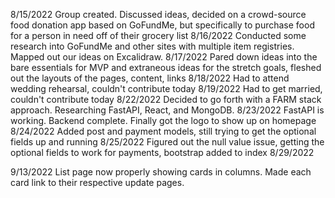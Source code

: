 8/15/2022
Group created. Discussed ideas, decided on a crowd-source food donation app based on GoFundMe, but specifically to purchase food for a person in need off of their grocery list
8/16/2022
Conducted some research into GoFundMe and other sites with multiple item registries. Mapped out our ideas on Excalidraw.
8/17/2022
Pared down ideas into the bare essentials for MVP and extraneous ideas for the stretch goals, fleshed out the layouts of the pages, content, links
8/18/2022
Had to attend wedding rehearsal, couldn't contribute today
8/19/2022
Had to get married, couldn't contribute today
8/22/2022
Decided to go forth with a FARM stack approach. Researching FastAPI, React, and MongoDB.
8/23/2022
FastAPI is working. Backend complete. Finally got the logo to show up on homepage
8/24/2022
Added post and payment models, still trying to get the optional fields up and running
8/25/2022
Figured out the null value issue, getting the optional fields to work for payments, bootstrap added to index
8/29/2022

9/13/2022
List page now properly showing cards in columns. Made each card link to their respective update pages.